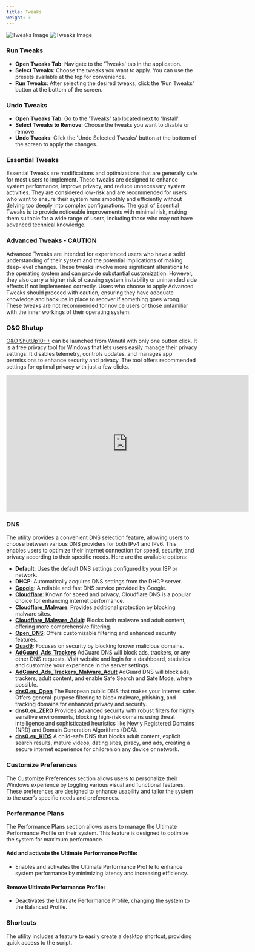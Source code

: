 ```yaml
---
title: Tweaks
weight: 3
---
```


![Tweaks Image](images/Tweaks-Tab-Dark.png#only-dark#gh-dark-mode-only)
![Tweaks Image](images/Tweaks-Tab-Light.png#only-light#gh-light-mode-only)

### Run Tweaks
* **Open Tweaks Tab**: Navigate to the 'Tweaks' tab in the application.
* **Select Tweaks**: Choose the tweaks you want to apply. You can use the presets available at the top for convenience.
* **Run Tweaks**: After selecting the desired tweaks, click the 'Run Tweaks' button at the bottom of the screen.

### Undo Tweaks
* **Open Tweaks Tab**: Go to the 'Tweaks' tab located next to 'Install'.
* **Select Tweaks to Remove**: Choose the tweaks you want to disable or remove.
* **Undo Tweaks**: Click the 'Undo Selected Tweaks' button at the bottom of the screen to apply the changes.

### Essential Tweaks
Essential Tweaks are modifications and optimizations that are generally safe for most users to implement. These tweaks are designed to enhance system performance, improve privacy, and reduce unnecessary system activities. They are considered low-risk and are recommended for users who want to ensure their system runs smoothly and efficiently without delving too deeply into complex configurations. The goal of Essential Tweaks is to provide noticeable improvements with minimal risk, making them suitable for a wide range of users, including those who may not have advanced technical knowledge.

### Advanced Tweaks - CAUTION
Advanced Tweaks are intended for experienced users who have a solid understanding of their system and the potential implications of making deep-level changes. These tweaks involve more significant alterations to the operating system and can provide substantial customization. However, they also carry a higher risk of causing system instability or unintended side effects if not implemented correctly. Users who choose to apply Advanced Tweaks should proceed with caution, ensuring they have adequate knowledge and backups in place to recover if something goes wrong. These tweaks are not recommended for novice users or those unfamiliar with the inner workings of their operating system.

### O&O Shutup


[O&O ShutUp10++](https://www.oo-software.com/en/shutup10) can be launched from Winutil with only one button click. It is a free privacy tool for Windows that lets users easily manage their privacy settings. It disables telemetry, controls updates, and manages app permissions to enhance security and privacy. The tool offers recommended settings for optimal privacy with just a few clicks.

<iframe width="640" height="360" src="https://www.youtube.com/embed/3HvNr8eMcv0" title="O&O ShutUp10++: For Windows 10 & 11, with Dark Mode" frameborder="0" allow="accelerometer; autoplay; clipboard-write; encrypted-media; gyroscope; picture-in-picture; web-share" referrerpolicy="strict-origin-when-cross-origin" allowfullscreen></iframe>


### DNS

The utility provides a convenient DNS selection feature, allowing users to choose between various DNS providers for both IPv4 and IPv6. This enables users to optimize their internet connection for speed, security, and privacy according to their specific needs. Here are the available options:

* **Default**: Uses the default DNS settings configured by your ISP or network.
* **DHCP**: Automatically acquires DNS settings from the DHCP server.
* [**Google**](https://developers.google.com/speed/public-dns?hl=en): A reliable and fast DNS service provided by Google.
* [**Cloudflare**](https://developers.cloudflare.com/1.1.1.1/): Known for speed and privacy, Cloudflare DNS is a popular choice for enhancing internet performance.
* [**Cloudflare_Malware**](https://developers.cloudflare.com/1.1.1.1/setup/#:~:text=Use%20the%20following%20DNS%20resolvers%20to%20block%20malicious%20content%3A): Provides additional protection by blocking malware sites.
* [**Cloudflare_Malware_Adult**](https://developers.cloudflare.com/1.1.1.1/setup/#:~:text=Use%20the%20following%20DNS%20resolvers%20to%20block%20malware%20and%20adult%20content%3A): Blocks both malware and adult content, offering more comprehensive filtering.
* [**Open_DNS**](https://www.opendns.com/setupguide/#familyshield): Offers customizable filtering and enhanced security features.
* [**Quad9**](https://quad9.net/): Focuses on security by blocking known malicious domains.
* [**AdGuard_Ads_Trackers**](https://adguard-dns.io/en/welcome.html) AdGuard DNS will block ads, trackers, or any other DNS requests. Visit website and login for a dashboard, statistics and customize your experience in the server settings.
* [**AdGuard_Ads_Trackers_Malware_Adult**](https://adguard-dns.io/en/welcome.html) AdGuard DNS will block ads, trackers, adult content, and enable Safe Search and Safe Mode, where possible.
* [**dns0.eu_Open**](https://www.dns0.eu/) The European public DNS that makes your Internet safer. Offers general-purpose filtering to block malware, phishing, and tracking domains for enhanced privacy and security.
* [**dns0.eu_ZERO**](https://www.dns0.eu/zero) Provides advanced security with robust filters for highly sensitive environments, blocking high-risk domains using threat intelligence and sophisticated heuristics like Newly Registered Domains (NRD) and Domain Generation Algorithms (DGA).
* [**dns0.eu_KIDS**](https://www.dns0.eu/kids) A child-safe DNS that blocks adult content, explicit search results, mature videos, dating sites, piracy, and ads, creating a secure internet experience for children on any device or network.

### Customize Preferences

The Customize Preferences section allows users to personalize their Windows experience by toggling various visual and functional features. These preferences are designed to enhance usability and tailor the system to the user’s specific needs and preferences.

### Performance Plans

The Performance Plans section allows users to manage the Ultimate Performance Profile on their system. This feature is designed to optimize the system for maximum performance.

#### Add and activate the Ultimate Performance Profile:
* Enables and activates the Ultimate Performance Profile to enhance system performance by minimizing latency and increasing efficiency.
#### Remove Ultimate Performance Profile:
* Deactivates the Ultimate Performance Profile, changing the system to the Balanced Profile.

### Shortcuts

The utility includes a feature to easily create a desktop shortcut, providing quick access to the script.